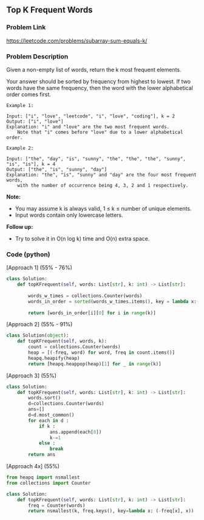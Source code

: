 ## Top K Frequent Words

### Problem Link

https://leetcode.com/problems/subarray-sum-equals-k/

### Problem Description 

Given a non-empty list of words, return the k most frequent elements.

Your answer should be sorted by frequency from highest to lowest. If two words have the same frequency, then the word with the lower alphabetical order comes first.

```
Example 1:

Input: ["i", "love", "leetcode", "i", "love", "coding"], k = 2
Output: ["i", "love"]
Explanation: "i" and "love" are the two most frequent words.
    Note that "i" comes before "love" due to a lower alphabetical order.

```

```
Example 2:

Input: ["the", "day", "is", "sunny", "the", "the", "the", "sunny", "is", "is"], k = 4
Output: ["the", "is", "sunny", "day"]
Explanation: "the", "is", "sunny" and "day" are the four most frequent words,
    with the number of occurrence being 4, 3, 2 and 1 respectively.

```

**Note:**

* You may assume k is always valid, 1 ≤ k ≤ number of unique elements.
* Input words contain only lowercase letters.

**Follow up:**

* Try to solve it in O(n log k) time and O(n) extra space.

### Code (python)

[Approach 1] (55% - 76%)

```python
class Solution:
    def topKFrequent(self, words: List[str], k: int) -> List[str]:
        
        words_w_times = collections.Counter(words)
        words_in_order = sorted(words_w_times.items(), key = lambda x:(-x[1], x[0]))
        
        return [words_in_order[i][0] for i in range(k)]
```

[Approach 2] (55% - 91%)
```python
class Solution(object):
    def topKFrequent(self, words, k):
        count = collections.Counter(words)
        heap = [(-freq, word) for word, freq in count.items()]
        heapq.heapify(heap)
        return [heapq.heappop(heap)[1] for _ in range(k)]
```

[Approach 3] (55%)
```python
class Solution:
    def topKFrequent(self, words: List[str], k: int) -> List[str]:
        words.sort()
        d=collections.Counter(words)
        ans=[]
        d=d.most_common()
        for each in d :
            if k :
                ans.append(each[0])
                k-=1
            else :
                break
        return ans
```

[Approach 4x] (55%)
```python
from heapq import nsmallest
from collections import Counter

class Solution:
    def topKFrequent(self, words: List[str], k: int) -> List[str]:
        freq = Counter(words)
        return nsmallest(k, freq.keys(), key=lambda x: (-freq[x], x))
```


